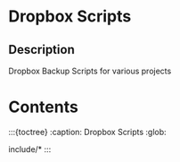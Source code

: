 # Dropbox Scripts


## Description

Dropbox Backup Scripts for various projects


# Contents

:::{toctree}
:caption: Dropbox Scripts
:glob:

include/*
:::

